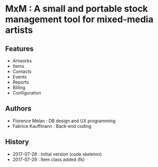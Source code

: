 # MxM : A small and portable stock management tool for mixed-media artists

## Features

+ Artworks
+ Items
+ Contacts
+ Events
+ Reports
+ Billing
+ Configuration

## Authors

+ Florence Melan : DB design and UX programming
+ Fabrice Kauffmann : Back-end coding

## History

+ 2017-07-28 : Initial version (code skeleton)
+ 2017-07-29 : Item class added (fk)
